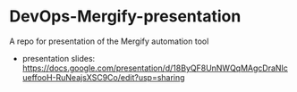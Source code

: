# DevOps-Mergify-presentation

A repo for presentation of the Mergify automation tool

* presentation slides: https://docs.google.com/presentation/d/18ByQF8UnNWQqMAgcDraNIcueffooH-RuNeajsXSC9Co/edit?usp=sharing
